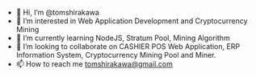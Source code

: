 - 👋 Hi, I’m @tomshirakawa
- 👀 I’m interested in Web Application Development and Cryptocurrency Mining
- 🌱 I’m currently learning NodeJS, Stratum Pool, Mining Algorithm
- 💞️ I’m looking to collaborate on CASHIER POS Web Application, ERP Information System, Cryptocurrency Mining Pool and Miner.
- 📫 How to reach me tomshirakawa@gmail.com

<!---
tomshirakawa/tomshirakawa is a ✨ special ✨ repository because its `README.md` (this file) appears on your GitHub profile.
You can click the Preview link to take a look at your changes.
--->
